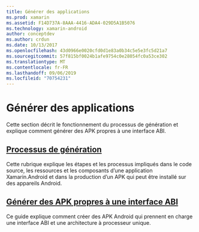 ```yaml
---
title: Générer des applications
ms.prod: xamarin
ms.assetid: F14D737A-8AAA-4416-ADA4-029D5A1B5076
ms.technology: xamarin-android
author: conceptdev
ms.author: crdun
ms.date: 10/13/2017
ms.openlocfilehash: 43d0966e0020cfd0d1e83a0b34c5e5e3fc5d21a7
ms.sourcegitcommit: 57f815bf0024b1afe9754c0e28054fc0a53ce302
ms.translationtype: MT
ms.contentlocale: fr-FR
ms.lasthandoff: 09/06/2019
ms.locfileid: "70754231"
---
```

# <a name="building-apps"></a>Générer des applications

Cette section décrit le fonctionnement du processus de génération et explique comment générer des APK propres à une interface ABI.

## <a name="build-processandroiddeploy-testbuilding-appsbuild-processmd"></a>[Processus de génération](~/android/deploy-test/building-apps/build-process.md)

Cette rubrique explique les étapes et les processus impliqués dans le code source, les ressources et les composants d’une application Xamarin.Android et dans la production d’un APK qui peut être installé sur des appareils Android.

## <a name="building-abi-specific-apksandroiddeploy-testbuilding-appsabi-specific-apksmd"></a>[Générer des APK propres à une interface ABI](~/android/deploy-test/building-apps/abi-specific-apks.md)

Ce guide explique comment créer des APK Android qui prennent en charge une interface ABI et une architecture à processeur unique.
